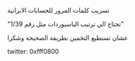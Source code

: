 تسريب كلمات المرور للحسابات الايرانية

"تحتاج الي ترتيب الباسبوردات مثل رقم 1/39"

عشان تستطيع التخمين بطريقة الصحيحة وشكرا

twitter: 0xfff0800
